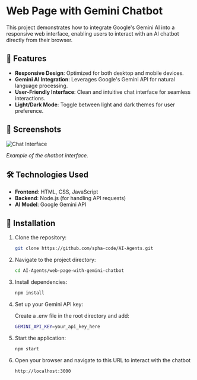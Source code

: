 # Web Page with Gemini Chatbot

This project demonstrates how to integrate Google's Gemini AI into a responsive web interface, enabling users to interact with an AI chatbot directly from their browser.

## 🚀 Features

- **Responsive Design**: Optimized for both desktop and mobile devices.
- **Gemini AI Integration**: Leverages Google's Gemini API for natural language processing.
- **User-Friendly Interface**: Clean and intuitive chat interface for seamless interactions.
- **Light/Dark Mode**: Toggle between light and dark themes for user preference.

## 📸 Screenshots

![Chat Interface](https://blog.det.life/create-your-own-gemini-ai-chatbot-with-a-twist-using-python-jinja2-and-nicegui-7d35ac981a63)

*Example of the chatbot interface.*

## 🛠️ Technologies Used

- **Frontend**: HTML, CSS, JavaScript
- **Backend**: Node.js (for handling API requests)
- **AI Model**: Google Gemini API

## 🔧 Installation

1. Clone the repository:

   ```bash
   git clone https://github.com/spha-code/AI-Agents.git

2. Navigate to the project directory:
   
   ```bash
   cd AI-Agents/web-page-with-gemini-chatbot

3. Install dependencies:
   ```bash
   npm install

4. Set up your Gemini API key:

   Create a .env file in the root directory and add:
   ```bash
   GEMINI_API_KEY=your_api_key_here

5. Start the application:
   ```bash
   npm start

6. Open your browser and navigate to this URL to interact with the chatbot
   ```bash
   http://localhost:3000


